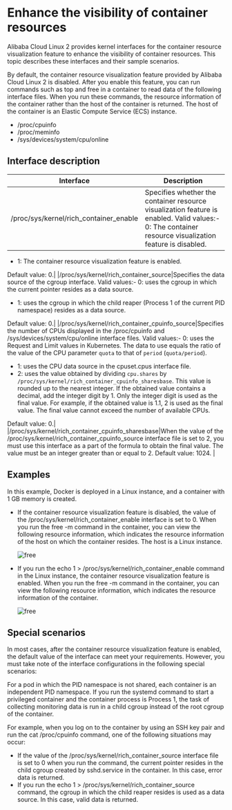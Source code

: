 # Enhance the visibility of container resources

Alibaba Cloud Linux 2 provides kernel interfaces for the container resource visualization feature to enhance the visibility of container resources. This topic describes these interfaces and their sample scenarios.

By default, the container resource visualization feature provided by Alibaba Cloud Linux 2 is disabled. After you enable this feature, you can run commands such as top and free in a container to read data of the following interface files. When you run these commands, the resource information of the container rather than the host of the container is returned. The host of the container is an Elastic Compute Service \(ECS\) instance.

-   /proc/cpuinfo
-   /proc/meminfo
-   /sys/devices/system/cpu/online

## Interface description

|Interface|Description|
|---------|-----------|
|/proc/sys/kernel/rich\_container\_enable|Specifies whether the container resource visualization feature is enabled. Valid values:-   0: The container resource visualization feature is disabled.
-   1: The container resource visualization feature is enabled.

Default value: 0.|
|/proc/sys/kernel/rich\_container\_source|Specifies the data source of the cgroup interface. Valid values:-   0: uses the cgroup in which the current pointer resides as a data source.
-   1: uses the cgroup in which the child reaper \(Process 1 of the current PID namespace\) resides as a data source.

Default value: 0.|
|/proc/sys/kernel/rich\_container\_cpuinfo\_source|Specifies the number of CPUs displayed in the /proc/cpuinfo and /sys/devices/system/cpu/online interface files. Valid values:-   0: uses the Request and Limit values in Kubernetes. The data to use equals the ratio of the value of the CPU parameter `quota` to that of `period` \(`quota/period`\).
-   1: uses the CPU data source in the cpuset.cpus interface file.
-   2: uses the value obtained by dividing `cpu.shares` by `/proc/sys/kernel/rich_container_cpuinfo_sharesbase`. This value is rounded up to the nearest integer. If the obtained value contains a decimal, add the integer digit by 1. Only the integer digit is used as the final value. For example, if the obtained value is 1.1, 2 is used as the final value. The final value cannot exceed the number of available CPUs.

Default value: 0.|
|/proc/sys/kernel/rich\_container\_cpuinfo\_sharesbase|When the value of the /proc/sys/kernel/rich\_container\_cpuinfo\_source interface file is set to 2, you must use this interface as a part of the formula to obtain the final value. The value must be an integer greater than or equal to 2. Default value: 1024. |

## Examples

In this example, Docker is deployed in a Linux instance, and a container with 1 GB memory is created.

-   If the container resource visualization feature is disabled, the value of the /proc/sys/kernel/rich\_container\_enable interface is set to 0. When you run the free -m command in the container, you can view the following resource information, which indicates the resource information of the host on which the container resides. The host is a Linux instance.

    ![free](https://static-aliyun-doc.oss-accelerate.aliyuncs.com/assets/img/en-US/0983812261/p269174.png)

-   If you run the echo 1 \> /proc/sys/kernel/rich\_container\_enable command in the Linux instance, the container resource visualization feature is enabled. When you run the free -m command in the container, you can view the following resource information, which indicates the resource information of the container.

    ![free](https://static-aliyun-doc.oss-accelerate.aliyuncs.com/assets/img/en-US/1983812261/p269181.png)


## Special scenarios

In most cases, after the container resource visualization feature is enabled, the default value of the interface can meet your requirements. However, you must take note of the interface configurations in the following special scenarios:

For a pod in which the PID namespace is not shared, each container is an independent PID namespace. If you run the systemd command to start a privileged container and the container process is Process 1, the task of collecting monitoring data is run in a child cgroup instead of the root cgroup of the container.

For example, when you log on to the container by using an SSH key pair and run the cat /proc/cpuinfo command, one of the following situations may occur:

-   If the value of the /proc/sys/kernel/rich\_container\_source interface file is set to 0 when you run the command, the current pointer resides in the child cgroup created by sshd.service in the container. In this case, error data is returned.
-   If you run the echo 1 \> /proc/sys/kernel/rich\_container\_source command, the cgroup in which the child reaper resides is used as a data source. In this case, valid data is returned.

